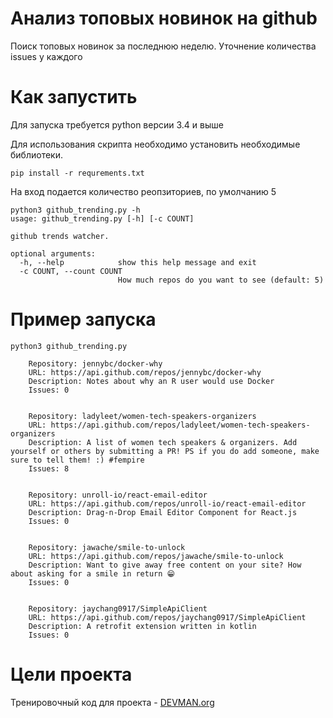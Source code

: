 # Анализ топовых новинок на github
Поиск топовых новинок за последнюю неделю.
Уточнение количества issues  у каждого

# Как запустить
Для запуска требуется python  версии 3.4 и выше

Для использования скрипта необходимо установить необходимые библиотеки.


```
pip install -r requrements.txt
```

На вход подается количество реопзиториев, по умолчанию 5
```
python3 github_trending.py -h
usage: github_trending.py [-h] [-c COUNT]

github trends watcher.

optional arguments:
  -h, --help            show this help message and exit
  -c COUNT, --count COUNT
                        How much repos do you want to see (default: 5)
```

# Пример запуска

```
python3 github_trending.py 

    Repository: jennybc/docker-why
    URL: https://api.github.com/repos/jennybc/docker-why
    Description: Notes about why an R user would use Docker
    Issues: 0 
    

    Repository: ladyleet/women-tech-speakers-organizers
    URL: https://api.github.com/repos/ladyleet/women-tech-speakers-organizers
    Description: A list of women tech speakers & organizers. Add yourself or others by submitting a PR! PS if you do add someone, make sure to tell them! :) #fempire
    Issues: 8 
    

    Repository: unroll-io/react-email-editor
    URL: https://api.github.com/repos/unroll-io/react-email-editor
    Description: Drag-n-Drop Email Editor Component for React.js
    Issues: 0 
    

    Repository: jawache/smile-to-unlock
    URL: https://api.github.com/repos/jawache/smile-to-unlock
    Description: Want to give away free content on your site? How about asking for a smile in return 😁
    Issues: 0 
    

    Repository: jaychang0917/SimpleApiClient
    URL: https://api.github.com/repos/jaychang0917/SimpleApiClient
    Description: A retrofit extension written in kotlin
    Issues: 0 

```


# Цели проекта

Тренировочный код для проекта - [DEVMAN.org](https://devman.org)

